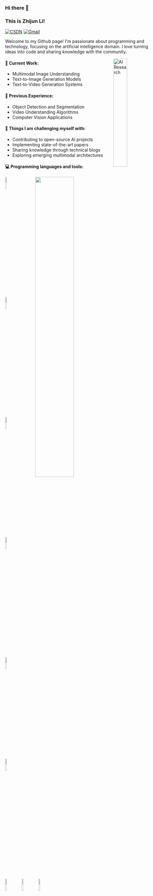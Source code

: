 ### Hi there 👋
### This is Zhijun Li!

[![CSDN](https://img.shields.io/badge/-CSDN-c14438?style=flat&logo=c&logoColor=white)](https://blog.csdn.net/weixin_45921929?type=blog)
[![Gmail](https://img.shields.io/badge/-Gmail-c14438?style=flat&logo=Gmail&logoColor=white)](mailto:lizhijun3753@gmail.com)

Welcome to my Github page! I'm passionate about programming and technology, focusing on the artificial intelligence domain. I love turning ideas into code and sharing knowledge with the community.

<img align="right" alt="AI Research" src="https://media3.giphy.com/media/v1.Y2lkPTc5MGI3NjExbGx2cjQ0ejc1NThsYXdqc2RtazF3bmxzd2VnbHJ4eTFxeWhqajJsOCZlcD12MV9pbnRlcm5hbF9naWZfYnlfaWQmY3Q9Zw/S9d8XB557e8phGLBVS/giphy.gif" width="30%" height="auto" />

#### 🔭 Current Work:
- Multimodal Image Understanding
- Text-to-Image Generation Models
- Text-to-Video Generation Systems

#### 🌱 Previous Experience:
- Object Detection and Segmentation
- Video Understanding Algorithms
- Computer Vision Applications

#### 💪 Things I am challenging myself with:
- Contributing to open-source AI projects
- Implementing state-of-the-art papers
- Sharing knowledge through technical blogs
- Exploring emerging multimodal architectures

#### 💻 Programming languages and tools:
<p>
	<img width="50%" align="right" src="https://github-readme-stats.vercel.app/api?username=YOUR_GITHUB_USERNAME&show_icons=true&hide_border=true" />

<code><img width="10%" src="https://www.vectorlogo.zone/logos/python/python-ar21.svg"></code>
<code><img width="10%" src="https://www.vectorlogo.zone/logos/isocpp/isocpp-ar21.svg"></code>
<code><img width="10%" src="https://www.vectorlogo.zone/logos/pytorch/pytorch-ar21.svg"></code>
<br />
<code><img width="10%" src="https://www.vectorlogo.zone/logos/opencv/opencv-ar21.svg"></code>
<code><img width="10%" src="https://www.vectorlogo.zone/logos/json/json-ar21.svg"></code>
<code><img style="margin-top:-60px; padding-top:0px; vertical-align:middle;" width="10%" src="https://raw.githubusercontent.com/valohai/ml-logos/master/paddle.svg"></code>
<br />
<code><img width="10%" src="https://www.vectorlogo.zone/logos/git-scm/git-scm-ar21.svg"></code>
<code><img width="10%" src="https://www.vectorlogo.zone/logos/linux/linux-ar21.svg"></code>
<code><img width="10%" src="https://www.vectorlogo.zone/logos/docker/docker-ar21.svg"></code>
</p>